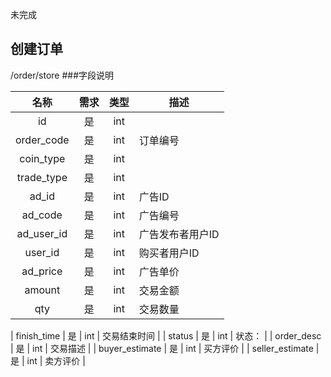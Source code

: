 

未完成
## 创建订单
/order/store
###字段说明

| 名称 | 需求 | 类型 | 描述 |
|:----:|:----:|:----:|----|
| id | 是 | int | | 
| order_code | 是 | int | 订单编号 | 
| coin_type | 是 | int | | 
| trade_type | 是 | int | | 
| ad_id | 是 | int | 广告ID | 
| ad_code | 是 | int | 广告编号 | 
| ad_user_id | 是 | int | 广告发布者用户ID | 
| user_id | 是 | int | 购买者用户ID | 
| ad_price | 是 | int | 广告单价 | 
| amount | 是 | int | 交易金额 | 
| qty | 是 | int | 交易数量 | 
 
| finish_time | 是 | int | 交易结束时间 | 
| status | 是 | int | 状态：  | 
| order_desc | 是 | int | 交易描述 | 
| buyer_estimate | 是 | int | 买方评价 | 
| seller_estimate | 是 | int | 卖方评价 | 
 

